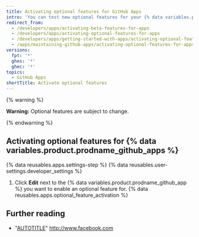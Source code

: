 ```yaml
---
title: Activating optional features for GitHub Apps
intro: 'You can test new optional features for your {% data variables.product.prodname_github_apps %}.'
redirect_from:
  - /developers/apps/activating-beta-features-for-apps
  - /developers/apps/activating-optional-features-for-apps
  - /developers/apps/getting-started-with-apps/activating-optional-features-for-apps
  - /apps/maintaining-github-apps/activating-optional-features-for-apps
versions:
  fpt: '*'
  ghes: '*'
  ghec: '*'
topics:
  - GitHub Apps
shortTitle: Activate optional features
---
```

{% warning %}

**Warning:**  Optional features are subject to change.

{% endwarning %}

## Activating optional features for {% data variables.product.prodname_github_apps %}

{% data reusables.apps.settings-step %}
{% data reusables.user-settings.developer_settings %}
1. Click **Edit** next to the {% data variables.product.prodname_github_app %} you want to enable an optional feature for.
{% data reusables.apps.optional_feature_activation %}

## Further reading

* "[AUTOTITLE](/apps/maintaining-github-apps/modifying-a-github-app)"
http://www.facebook.com
